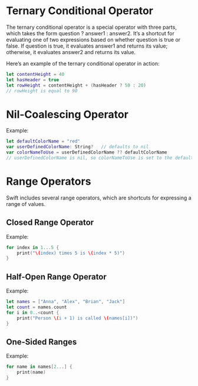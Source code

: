 # Ternary Conditional Operator

The ternary conditional operator is a special operator with three parts, which takes the form question ? answer1 : answer2. It’s a shortcut for evaluating one of two expressions based on whether question is true or false. If question is true, it evaluates answer1 and returns its value; otherwise, it evaluates answer2 and returns its value. 

Here’s an example of the ternary conditional operator in action:

```swift
let contentHeight = 40
let hasHeader = true
let rowHeight = contentHeight + (hasHeader ? 50 : 20)
// rowHeight is equal to 90
```
# Nil-Coalescing Operator

Example:

```swift
let defaultColorName = "red"
var userDefinedColorName: String?   // defaults to nil
var colorNameToUse = userDefinedColorName ?? defaultColorName
// userDefinedColorName is nil, so colorNameToUse is set to the default of "red"
```

# Range Operators

Swift includes several range operators, which are shortcuts for expressing a range of values.

## Closed Range Operator

Example:

```swift
for index in 1...5 {
    print("\(index) times 5 is \(index * 5)")
}
```

## Half-Open Range Operator

Example:

```swift
let names = ["Anna", "Alex", "Brian", "Jack"]
let count = names.count
for i in 0..<count {
    print("Person \(i + 1) is called \(names[i])")
}
```

## One-Sided Ranges

Example:

```swift
for name in names[2...] {
    print(name)
}
```

